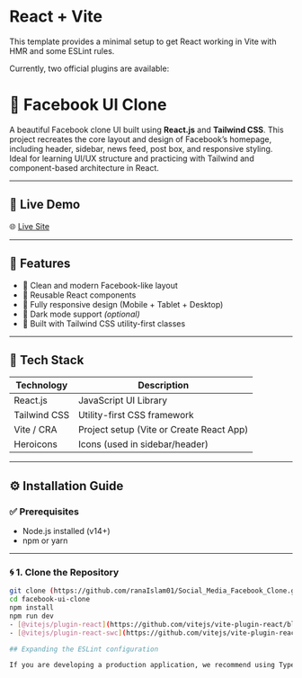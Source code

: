 # React + Vite

This template provides a minimal setup to get React working in Vite with HMR and some ESLint rules.

Currently, two official plugins are available:
# 📘 Facebook UI Clone

A beautiful Facebook clone UI built using **React.js** and **Tailwind CSS**. This project recreates the core layout and design of Facebook’s homepage, including header, sidebar, news feed, post box, and responsive styling. Ideal for learning UI/UX structure and practicing with Tailwind and component-based architecture in React.

---

## 🔗 Live Demo

🌐 [Live Site](https://social-media-facebook-clone-01.vercel.app/)

---

## 🚀 Features

- 📄 Clean and modern Facebook-like layout
- 🧱 Reusable React components
- 📱 Fully responsive design (Mobile + Tablet + Desktop)
- 🌙 Dark mode support *(optional)*
- 💨 Built with Tailwind CSS utility-first classes

---

## 🧰 Tech Stack

| Technology   | Description                        |
|--------------|------------------------------------|
| React.js     | JavaScript UI Library              |
| Tailwind CSS | Utility-first CSS framework        |
| Vite / CRA   | Project setup (Vite or Create React App) |
| Heroicons    | Icons (used in sidebar/header)     |

---

## ⚙️ Installation Guide

### ✅ Prerequisites

- Node.js installed (v14+)
- npm or yarn

---

### 🌀 1. Clone the Repository

```bash
git clone (https://github.com/ranaIslam01/Social_Media_Facebook_Clone.git)
cd facebook-ui-clone
npm install
npm run dev
- [@vitejs/plugin-react](https://github.com/vitejs/vite-plugin-react/blob/main/packages/plugin-react/README.md) uses [Babel](https://babeljs.io/) for Fast Refresh
- [@vitejs/plugin-react-swc](https://github.com/vitejs/vite-plugin-react-swc) uses [SWC](https://swc.rs/) for Fast Refresh

## Expanding the ESLint configuration

If you are developing a production application, we recommend using TypeScript and enable type-aware lint rules. Check out the [TS template](https://github.com/vitejs/vite/tree/main/packages/create-vite/template-react-ts) to integrate TypeScript and [`typescript-eslint`](https://typescript-eslint.io) in your project.
